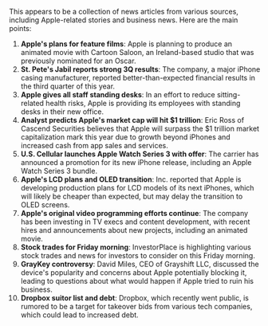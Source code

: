 This appears to be a collection of news articles from various sources, including Apple-related stories and business news. Here are the main points:

1. **Apple's plans for feature films**: Apple is planning to produce an animated movie with Cartoon Saloon, an Ireland-based studio that was previously nominated for an Oscar.
2. **St. Pete's Jabil reports strong 3Q results**: The company, a major iPhone casing manufacturer, reported better-than-expected financial results in the third quarter of this year.
3. **Apple gives all staff standing desks**: In an effort to reduce sitting-related health risks, Apple is providing its employees with standing desks in their new office.
4. **Analyst predicts Apple's market cap will hit $1 trillion**: Eric Ross of Cascend Securities believes that Apple will surpass the $1 trillion market capitalization mark this year due to growth beyond iPhones and increased cash from app sales and services.
5. **U.S. Cellular launches Apple Watch Series 3 with offer**: The carrier has announced a promotion for its new iPhone release, including an Apple Watch Series 3 bundle.
6. **Apple's LCD plans and OLED transition**: Inc. reported that Apple is developing production plans for LCD models of its next iPhones, which will likely be cheaper than expected, but may delay the transition to OLED screens.
7. **Apple's original video programming efforts continue**: The company has been investing in TV execs and content development, with recent hires and announcements about new projects, including an animated movie.
8. **Stock trades for Friday morning**: InvestorPlace is highlighting various stock trades and news for investors to consider on this Friday morning.
9. **GrayKey controversy**: David Miles, CEO of Grayshift LLC, discussed the device's popularity and concerns about Apple potentially blocking it, leading to questions about what would happen if Apple tried to ruin his business.
10. **Dropbox suitor list and debt**: Dropbox, which recently went public, is rumored to be a target for takeover bids from various tech companies, which could lead to increased debt.